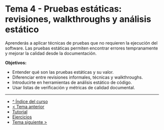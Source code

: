 # Tema 4 - Pruebas estáticas: revisiones, walkthroughs y análisis estático

Aprenderás a aplicar técnicas de pruebas que no requieren la ejecución del software. Las pruebas estáticas permiten encontrar errores tempranamente y mejorar la calidad desde la documentación.

**Objetivos:**

- Entender qué son las pruebas estáticas y su valor.
- Diferenciar entre revisiones informales, técnicas y walkthroughs.
- Introducirte en herramientas de análisis estático de código.
- Usar listas de verificación y métricas de calidad documental.

---

- [^ Índice del curso](../readme.md)
- [< Tema anterior](../semana03/readme.md)
- [Tutorial](./tutorial.md)
- [Ejercicios](./ejercicios.md)
- [Tema siguiente >](../semana05/readme.md)
